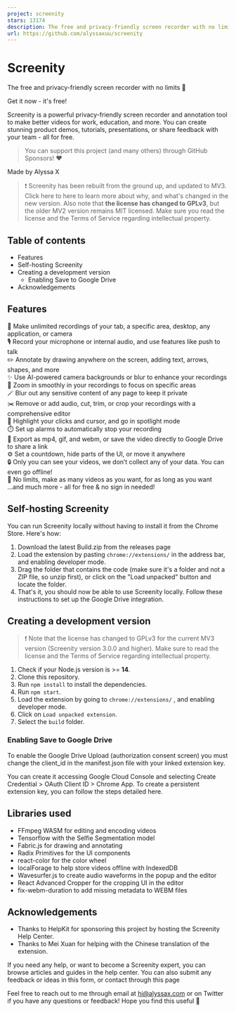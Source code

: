 ```yaml
---
project: screenity
stars: 13174
description: The free and privacy-friendly screen recorder with no limits 🎥
url: https://github.com/alyssaxuu/screenity
---
```


Screenity
=========

The free and privacy-friendly screen recorder with no limits 🎥

Get it now - it's free!

Screenity is a powerful privacy-friendly screen recorder and annotation tool to make better videos for work, education, and more. You can create stunning product demos, tutorials, presentations, or share feedback with your team - all for free.

> You can support this project (and many others) through GitHub Sponsors! ❤️

Made by Alyssa X

> ❗️ Screenity has been rebuilt from the ground up, and updated to MV3. Click here to here to learn more about why, and what's changed in the new version. Also note that **the license has changed to GPLv3**, but the older MV2 version remains MIT licensed. Make sure you read the license and the Terms of Service regarding intellectual property.

Table of contents
-----------------

-   Features
-   Self-hosting Screenity
-   Creating a development version
    -   Enabling Save to Google Drive
-   Acknowledgements

Features
--------

🎥 Make unlimited recordings of your tab, a specific area, desktop, any application, or camera  
🎙️ Record your microphone or internal audio, and use features like push to talk  
✏️ Annotate by drawing anywhere on the screen, adding text, arrows, shapes, and more  
✨ Use AI-powered camera backgrounds or blur to enhance your recordings  
🔎 Zoom in smoothly in your recordings to focus on specific areas  
🪄 Blur out any sensitive content of any page to keep it private  
✂️ Remove or add audio, cut, trim, or crop your recordings with a comprehensive editor  
👀 Highlight your clicks and cursor, and go in spotlight mode  
⏱️ Set up alarms to automatically stop your recording  
💾 Export as mp4, gif, and webm, or save the video directly to Google Drive to share a link  
⚙️ Set a countdown, hide parts of the UI, or move it anywhere  
🔒 Only you can see your videos, we don’t collect any of your data. You can even go offline!  
💙 No limits, make as many videos as you want, for as long as you want  
…and much more - all for free & no sign in needed!

Self-hosting Screenity
----------------------

You can run Screenity locally without having to install it from the Chrome Store. Here's how:

1.  Download the latest Build.zip from the releases page
2.  Load the extension by pasting `chrome://extensions/` in the address bar, and enabling developer mode.
3.  Drag the folder that contains the code (make sure it's a folder and not a ZIP file, so unzip first), or click on the "Load unpacked" button and locate the folder.
4.  That's it, you should now be able to use Screenity locally. Follow these instructions to set up the Google Drive integration.

Creating a development version
------------------------------

> ❗️ Note that the license has changed to GPLv3 for the current MV3 version (Screenity version 3.0.0 and higher). Make sure to read the license and the Terms of Service regarding intellectual property.

1.  Check if your Node.js version is >= **14**.
2.  Clone this repository.
3.  Run `npm install` to install the dependencies.
4.  Run `npm start`.
5.  Load the extension by going to `chrome://extensions/` , and enabling developer mode.
6.  Click on `Load unpacked extension`.
7.  Select the `build` folder.

### Enabling Save to Google Drive

To enable the Google Drive Upload (authorization consent screen) you must change the client\_id in the manifest.json file with your linked extension key.

You can create it accessing Google Cloud Console and selecting Create Credential > OAuth Client ID > Chrome App. To create a persistent extension key, you can follow the steps detailed here.

Libraries used
--------------

-   FFmpeg WASM for editing and encoding videos
-   Tensorflow with the Selfie Segmentation model
-   Fabric.js for drawing and annotating
-   Radix Primitives for the UI components
-   react-color for the color wheel
-   localForage to help store videos offline with IndexedDB
-   Wavesurfer.js to create audio waveforms in the popup and the editor
-   React Advanced Cropper for the cropping UI in the editor
-   fix-webm-duration to add missing metadata to WEBM files

Acknowledgements
----------------

-   Thanks to HelpKit for sponsoring this project by hosting the Screenity Help Center.
-   Thanks to Mei Xuan for helping with the Chinese translation of the extension.

If you need any help, or want to become a Screenity expert, you can browse articles and guides in the help center. You can also submit any feedback or ideas in this form, or contact through this page

Feel free to reach out to me through email at hi@alyssax.com or on Twitter if you have any questions or feedback! Hope you find this useful 💜

